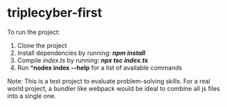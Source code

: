 # triplecyber-first

To run the project:

  1. Clone the project
  2. Install dependencies by running: ***npm install***
  3. Compile *index.ts* by running: ***npx tsc index.ts***
  4. Run ***nodex index --help** for a list of available commands

Note: This is a test project to evaluate problem-solving skills. For a real world project, a bundler like webpack would be ideal to combine all js files into a single one.